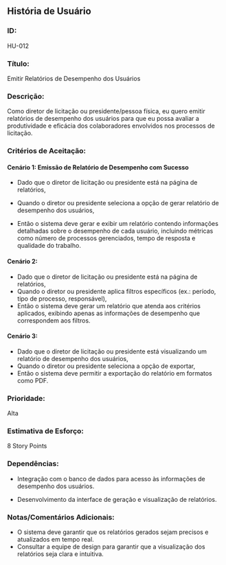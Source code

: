 ## **História de Usuário**
### **ID:**
HU-012

### **Título:**
Emitir Relatórios de Desempenho dos Usuários

### **Descrição:**
Como diretor de licitação ou presidente/pessoa física, eu quero emitir relatórios de desempenho dos usuários para que eu possa avaliar a produtividade e eficácia dos colaboradores envolvidos nos processos de licitação.

### **Critérios de Aceitação:**
#### **Cenário 1:** Emissão de Relatório de Desempenho com Sucesso
- Dado que o diretor de licitação ou presidente está na página de relatórios,

- Quando o diretor ou presidente seleciona a opção de gerar relatório de desempenho dos usuários,

- Então o sistema deve gerar e exibir um relatório contendo informações detalhadas sobre o desempenho de cada usuário, incluindo métricas como número de processos gerenciados, tempo de resposta e qualidade do trabalho.

#### **Cenário 2:** 
- Dado que o diretor de licitação ou presidente está na página de relatórios,
- Quando o diretor ou presidente aplica filtros específicos (ex.: período, tipo de processo, responsável),
- Então o sistema deve gerar um relatório que atenda aos critérios aplicados, exibindo apenas as informações de desempenho que correspondem aos filtros.

#### **Cenário 3:** 
- Dado que o diretor de licitação ou presidente está visualizando um relatório de desempenho dos usuários,
- Quando o diretor ou presidente seleciona a opção de exportar,
- Então o sistema deve permitir a exportação do relatório em formatos como PDF.
 
### Prioridade:
Alta

### Estimativa de Esforço:
8 Story Points

### Dependências:
- Integração com o banco de dados para acesso às informações de desempenho dos usuários.

- Desenvolvimento da interface de geração e visualização de relatórios.

### Notas/Comentários Adicionais:
- O sistema deve garantir que os relatórios gerados sejam precisos e atualizados em tempo real.
- Consultar a equipe de design para garantir que a visualização dos relatórios seja clara e intuitiva.